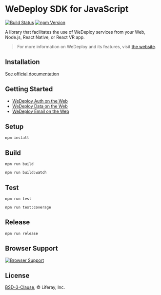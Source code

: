 # WeDeploy SDK for JavaScript

[![Build Status][build-status-svg]][build-status-link]
[![npm Version][npm-svg]][npm-link]

A library that facilitates the use of WeDeploy services from your Web, Node.js, React Native, or React VR app.

> For more information on WeDeploy and its features, visit [the website](https://wedeploy.com).

## Installation

[See official documentation](https://wedeploy.com/docs/intro/api-clients/#2)

## Getting Started

* [WeDeploy Auth on the Web](https://wedeploy.com/tutorials/auth-web/get-started/)
* [WeDeploy Data on the Web](https://wedeploy.com/tutorials/data-web/get-started/)
* [WeDeploy Email on the Web](https://wedeploy.com/tutorials/email-web/get-started/)

## Setup

```
npm install
```

## Build

```
npm run build
```

```
npm run build:watch
```

## Test

```
npm run test
```

```
npm run test:coverage
```

## Release

```
npm run release
```

## Browser Support

[![Browser Support][browser-support-svg]][browser-support-link]

## License

[BSD-3-Clause](https://spdx.org/licenses/BSD-3-Clause.html), © Liferay, Inc.

[build-status-svg]: https://travis-ci.com/wedeploy/wedeploy-sdk-js.svg?token=a51FNuiJPYZtHhup9q1V&branch=master
[build-status-link]: https://travis-ci.com/wedeploy/wedeploy-sdk-js

[npm-svg]: https://img.shields.io/npm/v/wedeploy.svg
[npm-link]: https://npmjs.org/wedeploy

[browser-support-svg]: https://saucelabs.com/browser-matrix/ivansantos.svg
[browser-support-link]: https://saucelabs.com/beta/builds/8a24c731fc704e2c835033bcbc2faa2e


